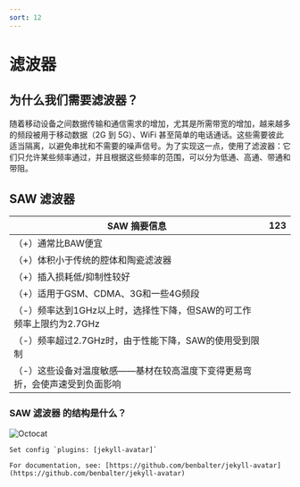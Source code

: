```yaml
---
sort: 12
---
```


# 滤波器

## 为什么我们需要滤波器？

 随着移动设备之间数据传输和通信需求的增加，尤其是所需带宽的增加，越来越多的频段被用于移动数据（2G 到 5G）、WiFi 甚至简单的电话通话。这些需要彼此适当隔离，以避免串扰和不需要的噪声信号。为了实现这一点，使用了滤波器：它们只允许某些频率通过，并且根据这些频率的范围，可以分为低通、高通、带通和带阻。

## SAW 滤波器

| SAW 摘要信息  															  |123|
| --------------------------------------------------------------------------- |---|
| （+）通常比BAW便宜														  |   |
| （+）体积小于传统的腔体和陶瓷滤波器										  |   | 
| （+）插入损耗低/抑制性较好 								                  |   | 
| （+）适用于GSM、CDMA、3G和一些4G频段								          |   |
| （-）频率达到1GHz以上时，选择性下降，但SAW的可工作频率上限约为2.7GHz 	      |   | 
| （-）频率超过2.7GHz时，由于性能下降，SAW的使用受到限制   					  |   | 
| （-）这些设备对温度敏感——基材在较高温度下变得更易弯折，会使声速受到负面影响 |   | 

### SAW 滤波器 的结构是什么？
![Octocat](https://pic2.zhimg.com/v2-66a7e52176d9c3f42f5aef50a095d3ce_1440w.jpg?source=172ae18b)
```tip
Set config `plugins: [jekyll-avatar]`

For documentation, see: [https://github.com/benbalter/jekyll-avatar](https://github.com/benbalter/jekyll-avatar)
```